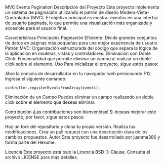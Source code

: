 MVC Events Pagination
Descripción del Proyecto
Este proyecto implementa un sistema de paginación utilizando el patrón de diseño Modelo-Vista-Controlador (MVC). El objetivo principal es mostrar eventos en una interfaz de usuario paginada, lo que permite una visualización más organizada y accesible para el usuario final.

Características Principales
Paginación Eficiente: Divide grandes conjuntos de datos en páginas más pequeñas para una mejor experiencia de usuario.
Patrón MVC: Organización estructurada del código que separa la lógica de la aplicación en modelos, vistas y controladores.
Eliminación con Doble Click: Funcionalidad que permite eliminar un campo al realizar un doble click sobre el elemento.
Uso
Para inicializar el proyecto, sigue estos pasos:

Abre la consola de desarrollador en tu navegador web presionando F12.
Ingresa el siguiente comando: 

```
controller.registerEventsFromArray(events);
```

Eliminación de un Campo
Puedes eliminar un campo realizando un doble click sobre el elemento que deseas eliminar.

Contribución
¡Las contribuciones son bienvenidas! Si deseas mejorar este proyecto, por favor, sigue estos pasos:

Haz un fork del repositorio y clona tu propia versión.
Realiza tus modificaciones.
Crea un pull request con una descripción clara de los cambios propuestos.
Autor
Este proyecto fue desarrollado por juanma386 y forma parte del Hexome.

Licencia
Este proyecto está bajo la Licencia BSD-3-Clause. Consulta el archivo LICENSE para más detalles.

